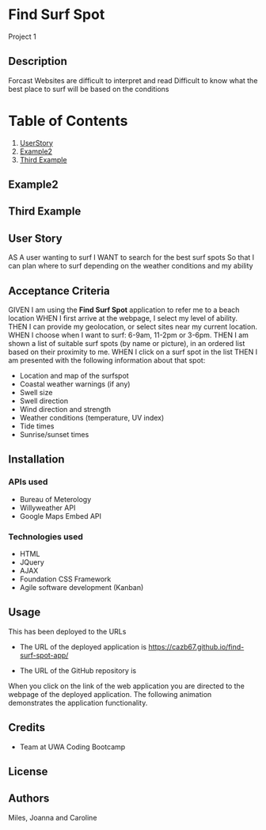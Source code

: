 # Find Surf Spot
Project 1

## Description

Forcast Websites are difficult to interpret and read Difficult to know what the best place to surf will be based on the conditions

# Table of Contents
1. [UserStory](##User-Story)
2. [Example2](#example2)
3. [Third Example](#third-example)


## Example2
## Third Example
  

## User Story 

AS A user wanting to surf
I WANT to search for the best surf spots
So that I can plan where to surf depending on the weather conditions and my ability

## Acceptance Criteria

GIVEN I am using the **Find Surf Spot** application to refer me to a beach location
WHEN I first arrive at the webpage, I select my level of ability.
THEN I can provide my geolocation, or select sites near my current location.
WHEN I choose when I want to surf: 6-9am, 11-2pm or 3-6pm.
THEN I am shown a list of suitable surf spots (by name or picture), in an ordered list based on their proximity to me.
WHEN I click on a surf spot in the list
THEN I am presented with the following information about that spot:

- Location and map of the surfspot 
- Coastal weather warnings (if any)
- Swell size
- Swell direction 
- Wind direction and strength 
- Weather conditions (temperature, UV index)
- Tide times
- Sunrise/sunset times

## Installation

### APIs used 
- Bureau of Meterology
- Willyweather API 
- Google Maps Embed API

### Technologies used 
- HTML
- JQuery
- AJAX
- Foundation CSS Framework
- Agile software development (Kanban)

## Usage
This has been deployed to the URLs 

* The URL of the deployed application is https://cazb67.github.io/find-surf-spot-app/

* The URL of the GitHub repository is 

When you click on the link of the web application you are directed to the webpage of the deployed application. The following animation demonstrates the application functionality.



## Credits
* Team at UWA Coding Bootcamp

## License

## Authors

Miles, Joanna and Caroline